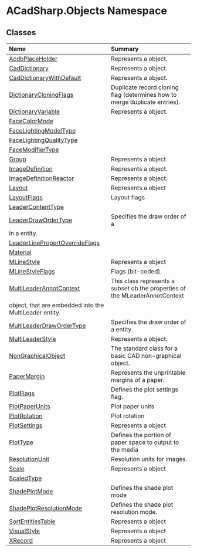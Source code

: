 # ACadSharp.Objects Namespace

## Classes

| Name | Summary | 
| :- | :- | 
| [AcdbPlaceHolder](ACadSharp.Objects.AcdbPlaceHolder) | Represents a <see cref="T:ACadSharp.Objects.AcdbPlaceHolder" /> object. | 
| [CadDictionary](ACadSharp.Objects.CadDictionary) | Represents a <see cref="T:ACadSharp.Objects.CadDictionary" /> object. | 
| [CadDictionaryWithDefault](ACadSharp.Objects.CadDictionaryWithDefault) | Represents a <see cref="T:ACadSharp.Objects.CadDictionaryWithDefault" /> object. | 
| [DictionaryCloningFlags](ACadSharp.Objects.DictionaryCloningFlags) | Duplicate record cloning flag (determines how to merge duplicate entries). | 
| [DictionaryVariable](ACadSharp.Objects.DictionaryVariable) | Represents a <see cref="T:ACadSharp.Objects.DictionaryVariable" /> object. | 
| [FaceColorMode](ACadSharp.Objects.FaceColorMode) |  | 
| [FaceLightingModelType](ACadSharp.Objects.FaceLightingModelType) |  | 
| [FaceLightingQualityType](ACadSharp.Objects.FaceLightingQualityType) |  | 
| [FaceModifierType](ACadSharp.Objects.FaceModifierType) |  | 
| [Group](ACadSharp.Objects.Group) | Represents a <see cref="T:ACadSharp.Objects.Group" /> object. | 
| [ImageDefinition](ACadSharp.Objects.ImageDefinition) | Represents a <see cref="T:ACadSharp.Objects.ImageDefinition" /> object. | 
| [ImageDefinitionReactor](ACadSharp.Objects.ImageDefinitionReactor) | Represents a <see cref="T:ACadSharp.Objects.ImageDefinitionReactor" /> object. | 
| [Layout](ACadSharp.Objects.Layout) | Represents a <see cref="T:ACadSharp.Objects.Layout" /> object | 
| [LayoutFlags](ACadSharp.Objects.LayoutFlags) | Layout flags | 
| [LeaderContentType](ACadSharp.Objects.LeaderContentType) |  | 
| [LeaderDrawOrderType](ACadSharp.Objects.LeaderDrawOrderType) | Specifies the draw order of a <see cref="T:ACadSharp.Objects.MultiLeaderAnnotContext.LeaderRoot" />
in a <see cref="T:ACadSharp.Entities.MultiLeader" /> entity. | 
| [LeaderLinePropertOverrideFlags](ACadSharp.Objects.LeaderLinePropertOverrideFlags) |  | 
| [Material](ACadSharp.Objects.Material) |  | 
| [MLineStyle](ACadSharp.Objects.MLineStyle) | Represents a <see cref="T:ACadSharp.Objects.MLineStyle" /> object | 
| [MLineStyleFlags](ACadSharp.Objects.MLineStyleFlags) | Flags (bit-coded). | 
| [MultiLeaderAnnotContext](ACadSharp.Objects.MultiLeaderAnnotContext) | This class represents a subset ob the properties of the MLeaderAnnotContext
object, that are embedded into the MultiLeader entity. | 
| [MultiLeaderDrawOrderType](ACadSharp.Objects.MultiLeaderDrawOrderType) | Specifies the draw order of a <see cref="T:ACadSharp.Entities.MultiLeader" /> entity. | 
| [MultiLeaderStyle](ACadSharp.Objects.MultiLeaderStyle) | Represents a <see cref="T:ACadSharp.Objects.MultiLeaderStyle" /> object. | 
| [NonGraphicalObject](ACadSharp.Objects.NonGraphicalObject) | The standard class for a basic CAD non-graphical object. | 
| [PaperMargin](ACadSharp.Objects.PaperMargin) | Represents the unprintable margins of a paper.  | 
| [PlotFlags](ACadSharp.Objects.PlotFlags) | Defines the plot settings flag. | 
| [PlotPaperUnits](ACadSharp.Objects.PlotPaperUnits) | Plot paper units | 
| [PlotRotation](ACadSharp.Objects.PlotRotation) | Plot rotation | 
| [PlotSettings](ACadSharp.Objects.PlotSettings) | Represents a <see cref="T:ACadSharp.Objects.PlotSettings" /> object | 
| [PlotType](ACadSharp.Objects.PlotType) | Defines the portion of paper space to output to the media | 
| [ResolutionUnit](ACadSharp.Objects.ResolutionUnit) | Resolution units for images. | 
| [Scale](ACadSharp.Objects.Scale) | Represents a <see cref="T:ACadSharp.Objects.Scale" /> object | 
| [ScaledType](ACadSharp.Objects.ScaledType) |  | 
| [ShadePlotMode](ACadSharp.Objects.ShadePlotMode) | Defines the shade plot mode | 
| [ShadePlotResolutionMode](ACadSharp.Objects.ShadePlotResolutionMode) | Defines the shade plot resolution mode. | 
| [SortEntitiesTable](ACadSharp.Objects.SortEntitiesTable) | Represents a <see cref="T:ACadSharp.Objects.SortEntitiesTable" /> object | 
| [VisualStyle](ACadSharp.Objects.VisualStyle) | Represents a <see cref="T:ACadSharp.Objects.VisualStyle" /> object | 
| [XRecord](ACadSharp.Objects.XRecord) | Represents a <see cref="T:ACadSharp.Objects.XRecord" /> object | 

